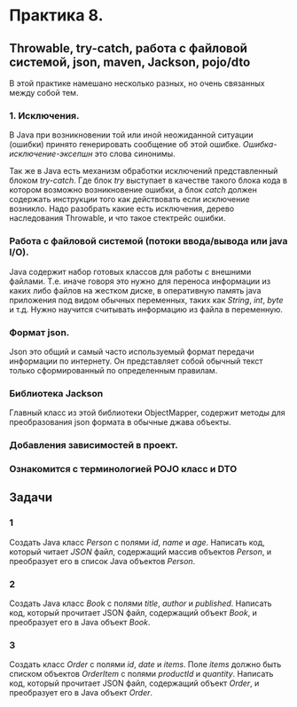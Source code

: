 # Практика 8.
## Throwable, try-catch, работа с файловой системой, json, maven, Jackson, pojo/dto

В этой практике намешано несколько разных, но очень связанных между собой тем.

### 1. Исключения.
В Java при возникновении той или иной неожиданной ситуации (ошибки) принято генерировать сообщение об этой ошибке.
*Ошибка-исключение-эксепшн* это слова синонимы.

Так же в Java есть механизм обработки исключений представленный блоком *try-catch*.
Где блок *try* выступает в качестве такого блока кода в котором возможно возникновение ошибки, а блок *catch* должен 
содержать инструкции того как действовать если исключение возникло.
Надо разобрать какие есть исключения, дерево наследования Throwable, и что такое стектрейс ошибки.
### Работа с файловой системой (потоки ввода/вывода или java I/O).
Java содержит набор готовых классов для работы с внешними файлами.
Т.е. иначе говоря это нужно для переноса информации из каких либо файлов на жестком диске, в оперативную память java 
приложения под видом обычных переменных, таких как *String*, *int*, *byte* и т.д.
Нужно научится считывать информацию из файла в переменную.
### Формат json.
Json это общий и самый часто используемый формат передачи информации по интернету.
Он представляет собой обычный текст только сформированный по определенным правилам.
### Библиотека Jackson
Главный класс из этой библиотеки ObjectMapper, содержит методы для преобразования json формата в обычные джава объекты.

### Добавления зависимостей в проект.

### Ознакомится с терминологией POJO класс и DTO
## Задачи 
### 1 
Создать Java класс *Person* с полями *id*, *name* и *age*. Написать код, который читает *JSON* файл, содержащий массив 
объектов *Person*, и преобразует его в список Java объектов *Person*.

### 2 
Создать Java класс *Boo*k с полями *title*, *author* и *published*. Написать код, который прочитает JSON файл, 
содержащий объект *Book*, и преобразует его в Java объект *Book*.

### 3
Создать класс *Order* с полями *id*, *date* и *items*. Поле *items* должно быть списком объектов *OrderItem* с полями
*productId* и *quantity*. Написать код, который прочитает JSON файл, содержащий объект *Order*, 
и преобразует его в Java объект *Order*.
